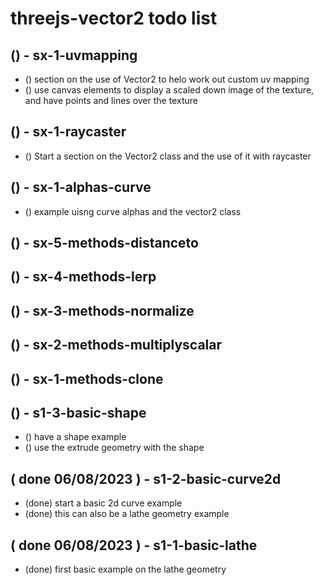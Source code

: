# threejs-vector2 todo list


<!-- UVMAPPING -->

## () - sx-1-uvmapping
* () section on the use of Vector2 to helo work out custom uv mapping
* () use canvas elements to display a scaled down image of the texture, and have points and lines over the texture

<!-- RAYCASTER -->

## () - sx-1-raycaster
* () Start a section on the Vector2 class and the use of it with raycaster

<!-- Curve Alpha Section -->

## () - sx-1-alphas-curve
* () example uisng curve alphas and the vector2 class

<!-- METHODS SECTION -->

## () - sx-5-methods-distanceto 

## () - sx-4-methods-lerp

## () - sx-3-methods-normalize 

## () - sx-2-methods-multiplyscalar

## () - sx-1-methods-clone

<!-- EXPAND BASIC SECTION -->

## () - s1-3-basic-shape
* () have a shape example
* () use the extrude geometry with the shape

<!-- DONE -->

## ( done 06/08/2023 ) - s1-2-basic-curve2d
* (done) start a basic 2d curve example
* (done) this can also be a lathe geometry example

## ( done 06/08/2023 ) - s1-1-basic-lathe
* (done) first basic example on the lathe geometry


